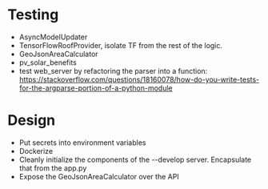 # Testing
* AsyncModelUpdater
* TensorFlowRoofProvider, isolate TF from the rest of the logic.
* GeoJsonAreaCalculator
* pv_solar_benefits
* test web_server by refactoring the parser into a function: 
https://stackoverflow.com/questions/18160078/how-do-you-write-tests-for-the-argparse-portion-of-a-python-module

# Design
* Put secrets into environment variables
* Dockerize
* Cleanly initialize the components of the --develop server. Encapsulate that
 from the app.py
* Expose the GeoJsonAreaCalculator over the API